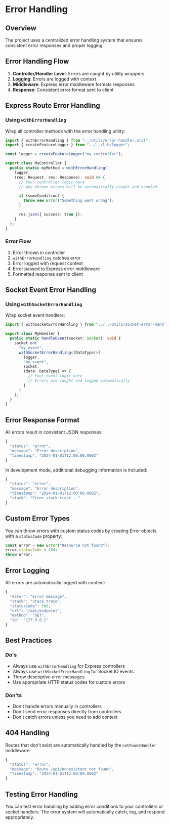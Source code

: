# Error Handling

## Overview

The project uses a centralized error handling system that ensures consistent error responses and proper logging.

## Error Handling Flow

1. **Controller/Handler Level**: Errors are caught by utility wrappers
2. **Logging**: Errors are logged with context
3. **Middleware**: Express error middleware formats responses
4. **Response**: Consistent error format sent to client

## Express Route Error Handling

### Using `withErrorHandling`

Wrap all controller methods with the error handling utility:

```typescript
import { withErrorHandling } from "../utils/error-handler.util";
import { createFeatureLogger } from "../../lib/logger";

const logger = createFeatureLogger("my.controller");

export class MyController {
  public static myMethod = withErrorHandling(
    logger,
    (req: Request, res: Response): void => {
      // Your controller logic here
      // Any thrown errors will be automatically caught and handled

      if (someCondition) {
        throw new Error("Something went wrong");
      }

      res.json({ success: true });
    }
  );
}
```

### Error Flow

1. Error thrown in controller
2. `withErrorHandling` catches error
3. Error logged with request context
4. Error passed to Express error middleware
5. Formatted response sent to client

## Socket Event Error Handling

### Using `withSocketErrorHandling`

Wrap socket event handlers:

```typescript
import { withSocketErrorHandling } from "../../utils/socket-error-handler.util";

export class MyHandler {
  public static handleEvent(socket: Socket): void {
    socket.on(
      "my_event",
      withSocketErrorHandling<[DataType]>(
        logger,
        "my_event",
        socket,
        (data: DataType) => {
          // Your event logic here
          // Errors are caught and logged automatically
        }
      )
    );
  }
}
```

## Error Response Format

All errors result in consistent JSON responses:

```typescript
{
  "status": "error",
  "message": "Error description",
  "timestamp": "2024-01-01T12:00:00.000Z"
}
```

In development mode, additional debugging information is included:

```typescript
{
  "status": "error",
  "message": "Error description",
  "timestamp": "2024-01-01T12:00:00.000Z",
  "stack": "Error stack trace..."
}
```

## Custom Error Types

You can throw errors with custom status codes by creating Error objects with a `statusCode` property:

```typescript
const error = new Error("Resource not found");
error.statusCode = 404;
throw error;
```

## Error Logging

All errors are automatically logged with context:

```typescript
{
  "error": "Error message",
  "stack": "Stack trace",
  "statusCode": 500,
  "url": "/api/endpoint",
  "method": "GET",
  "ip": "127.0.0.1"
}
```

## Best Practices

### Do's

- Always use `withErrorHandling` for Express controllers
- Always use `withSocketErrorHandling` for Socket.IO events
- Throw descriptive error messages
- Use appropriate HTTP status codes for custom errors

### Don'ts

- Don't handle errors manually in controllers
- Don't send error responses directly from controllers
- Don't catch errors unless you need to add context

## 404 Handling

Routes that don't exist are automatically handled by the `notFoundHandler` middleware:

```typescript
{
  "status": "error",
  "message": "Route /api/nonexistent not found",
  "timestamp": "2024-01-01T12:00:00.000Z"
}
```

## Testing Error Handling

You can test error handling by adding error conditions to your controllers or socket handlers. The error system will automatically catch, log, and respond appropriately.

